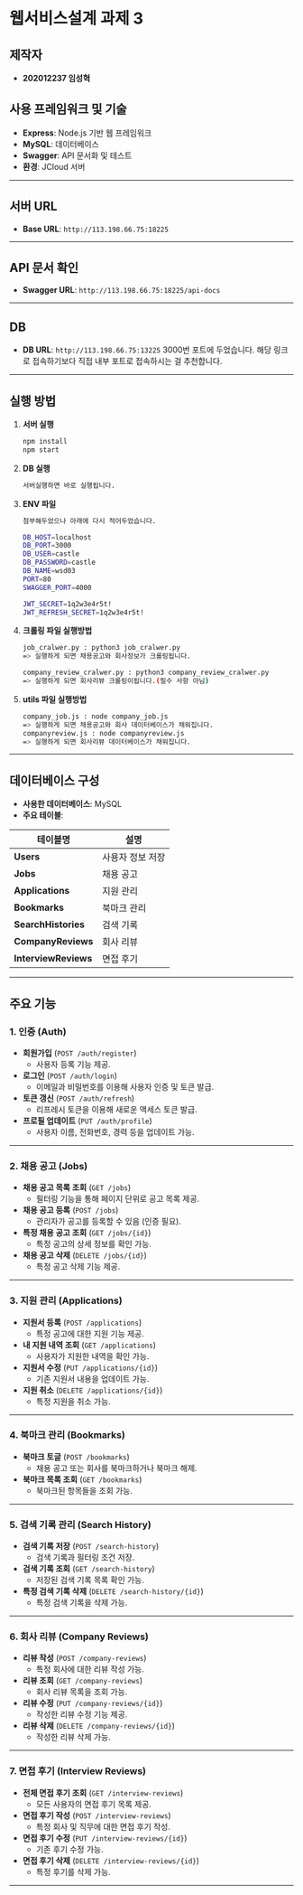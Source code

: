 # 웹서비스설계 과제 3

## 제작자
- **202012237 임성혁**

## 사용 프레임워크 및 기술
- **Express**: Node.js 기반 웹 프레임워크
- **MySQL**: 데이터베이스
- **Swagger**: API 문서화 및 테스트
- **환경**: JCloud 서버

---

## 서버 URL
- **Base URL**: `http://113.198.66.75:18225`

---

## API 문서 확인
- **Swagger URL**: `http://113.198.66.75:18225/api-docs`

---

## DB
- **DB URL**: `http://113.198.66.75:13225` 
3000번 포트에 두었습니다. 해당 링크로 접속하기보다 직접 내부 포트로 접속하시는 걸 추천합니다.

---

## 실행 방법
1. **서버 실행**
   ```bash
   npm install
   npm start
2. **DB 실행**
   ```bash
   서버실행하면 바로 실행됩니다.
3. **ENV 파일**
   ```bash
   첨부해두었으나 아래에 다시 적어두었습니다.
   
   DB_HOST=localhost
   DB_PORT=3000
   DB_USER=castle
   DB_PASSWORD=castle
   DB_NAME=wsd03
   PORT=80
   SWAGGER_PORT=4000
   
   JWT_SECRET=1q2w3e4r5t!
   JWT_REFRESH_SECRET=1q2w3e4r5t!
4. **크롤링 파일 실행방법**
   ```bash
   job_cralwer.py : python3 job_cralwer.py
   => 실행하게 되면 채용공고와 회사정보가 크롤링됩니다.
   
   company_review_cralwer.py : python3 company_review_cralwer.py
   => 실행하게 되면 회사리뷰 크롤링이됩니다.(필수 사항 아님)
5. **utils 파일 실행방법**
   ```bash
   company_job.js : node company_job.js
   => 실행하게 되면 채용공고와 회사 데이터베이스가 채워집니다.
   companyreview.js : node companyreview.js
   => 실행하게 되면 회사리뷰 데이터베이스가 채워집니다.

---

## 데이터베이스 구성
- **사용한 데이터베이스**: MySQL
- **주요 테이블**:

| 테이블명           | 설명               |
|--------------------|--------------------|
| **Users**          | 사용자 정보 저장    |
| **Jobs**           | 채용 공고          |
| **Applications**   | 지원 관리          |
| **Bookmarks**      | 북마크 관리        |
| **SearchHistories**| 검색 기록          |
| **CompanyReviews** | 회사 리뷰          |
| **InterviewReviews** | 면접 후기        |

---

## 주요 기능

### 1. 인증 (Auth)
- **회원가입** (`POST /auth/register`)
  - 사용자 등록 기능 제공.
- **로그인** (`POST /auth/login`)
  - 이메일과 비밀번호를 이용해 사용자 인증 및 토큰 발급.
- **토큰 갱신** (`POST /auth/refresh`)
  - 리프레시 토큰을 이용해 새로운 액세스 토큰 발급.
- **프로필 업데이트** (`PUT /auth/profile`)
  - 사용자 이름, 전화번호, 경력 등을 업데이트 가능.

---

### 2. 채용 공고 (Jobs)
- **채용 공고 목록 조회** (`GET /jobs`)
  - 필터링 기능을 통해 페이지 단위로 공고 목록 제공.
- **채용 공고 등록** (`POST /jobs`)
  - 관리자가 공고를 등록할 수 있음 (인증 필요).
- **특정 채용 공고 조회** (`GET /jobs/{id}`)
  - 특정 공고의 상세 정보를 확인 가능.
- **채용 공고 삭제** (`DELETE /jobs/{id}`)
  - 특정 공고 삭제 기능 제공.

---

### 3. 지원 관리 (Applications)
- **지원서 등록** (`POST /applications`)
  - 특정 공고에 대한 지원 기능 제공.
- **내 지원 내역 조회** (`GET /applications`)
  - 사용자가 지원한 내역을 확인 가능.
- **지원서 수정** (`PUT /applications/{id}`)
  - 기존 지원서 내용을 업데이트 가능.
- **지원 취소** (`DELETE /applications/{id}`)
  - 특정 지원을 취소 가능.

---

### 4. 북마크 관리 (Bookmarks)
- **북마크 토글** (`POST /bookmarks`)
  - 채용 공고 또는 회사를 북마크하거나 북마크 해제.
- **북마크 목록 조회** (`GET /bookmarks`)
  - 북마크된 항목들을 조회 가능.

---

### 5. 검색 기록 관리 (Search History)
- **검색 기록 저장** (`POST /search-history`)
  - 검색 기록과 필터링 조건 저장.
- **검색 기록 조회** (`GET /search-history`)
  - 저장된 검색 기록 목록 확인 가능.
- **특정 검색 기록 삭제** (`DELETE /search-history/{id}`)
  - 특정 검색 기록을 삭제 가능.

---

### 6. 회사 리뷰 (Company Reviews)
- **리뷰 작성** (`POST /company-reviews`)
  - 특정 회사에 대한 리뷰 작성 가능.
- **리뷰 조회** (`GET /company-reviews`)
  - 회사 리뷰 목록을 조회 가능.
- **리뷰 수정** (`PUT /company-reviews/{id}`)
  - 작성한 리뷰 수정 기능 제공.
- **리뷰 삭제** (`DELETE /company-reviews/{id}`)
  - 작성한 리뷰 삭제 가능.

---

### 7. 면접 후기 (Interview Reviews)
- **전체 면접 후기 조회** (`GET /interview-reviews`)
  - 모든 사용자의 면접 후기 목록 제공.
- **면접 후기 작성** (`POST /interview-reviews`)
  - 특정 회사 및 직무에 대한 면접 후기 작성.
- **면접 후기 수정** (`PUT /interview-reviews/{id}`)
  - 기존 후기 수정 가능.
- **면접 후기 삭제** (`DELETE /interview-reviews/{id}`)
  - 특정 후기를 삭제 가능.

---
